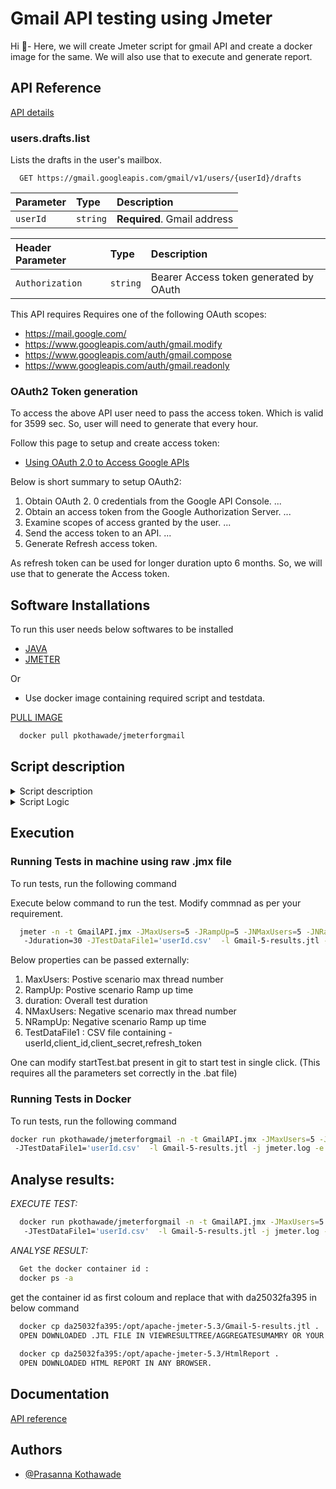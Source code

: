 
#  Gmail API testing using Jmeter

Hi :wave:- Here, we will create Jmeter script for gmail API and create a docker image for the same. We will also use that to execute and generate report.



## API Reference

[API details](https://developers.google.com/gmail/api/reference/rest/v1/users.drafts/list)

###  users.drafts.list 
Lists the drafts in the user's mailbox.
```http
  GET https://gmail.googleapis.com/gmail/v1/users/{userId}/drafts
```

| Parameter | Type     | Description                |
| :-------- | :------- | :------------------------- |
| `userId` | `string` | **Required**. Gmail address|


| Header Parameter | Type     | Description                |
| :-------- | :------- | :------------------------- |
| `Authorization` | `string` |Bearer Access token generated by OAuth|

This API requires Requires one of the following OAuth scopes:
* https://mail.google.com/
* https://www.googleapis.com/auth/gmail.modify
* https://www.googleapis.com/auth/gmail.compose
* https://www.googleapis.com/auth/gmail.readonly

### OAuth2 Token generation
To access the above API user need to pass the access token. Which is valid for 3599 sec. So, user will need to generate that every hour. 

Follow this page to setup and create access token:
* [Using OAuth 2.0 to Access Google APIs](https://developers.google.com/identity/protocols/oauth2)

Below is short summary to setup OAuth2: 
  1. Obtain OAuth 2. 0 credentials from the Google API Console. ...
  2. Obtain an access token from the Google Authorization Server. ...
  3. Examine scopes of access granted by the user. ...
  4. Send the access token to an API. ...
  5. Generate Refresh access token.
  
  As refresh token can be used for longer duration upto 6 months. So, we will use that to generate the Access token. 
  
## Software Installations

To run this user needs below softwares to be installed
* [JAVA](https://positive-stud.medium.com/step-by-step-guide-to-install-java-on-windows-pc-c85e7778c14c) 
* [JMETER](https://www.guru99.com/guide-to-install-jmeter.html)

Or 

* Use docker image containing required script and testdata.  

 [PULL IMAGE](https://hub.docker.com/r/pkothawade/jmeterforgmail)

```bash
  docker pull pkothawade/jmeterforgmail
```

## Script description

<details>
  <summary>Script description</summary>
  
  <p>Script contains two thread groups - 
      * "Thread group: Positive" for positive scenario where http: 200 response code is expected 
      * "Thread group: Negative" for negative scenario where older token is passed to get the http: 401 response code. 
  </p>
  <p>List of variables- 
   

  </p>
        
</details>
    
<details>    
  <summary>Script Logic</summary>

    <p>In positive test scenario we require Access token to test the gmail -/users/draft API.
    This Access token generation API requires Refresh token and client_id,client_secret. In reposne to this API we get access token, which we use in next request.  
    The access token is valid for only 1 hr and need to regenerate upon expiry. 
    Entire script is very much configurable based on the defined properties and variables. 
    </p>
    
</details>

## Execution
### Running Tests in machine using raw .jmx file

To run tests, run the following command

Execute below command to run the test. Modify commnad as per your requirement.
```bash
  jmeter -n -t GmailAPI.jmx -JMaxUsers=5 -JRampUp=5 -JNMaxUsers=5 -JNRampUp=5
   -Jduration=30 -JTestDataFile1='userId.csv'  -l Gmail-5-results.jtl -j jmeter.log -e -o HtmlReport
```
Below properties can be passed externally:
1. MaxUsers: Postive scenario max thread number
2. RampUp: Postive scenario Ramp up time
3. duration: Overall test duration
4. NMaxUsers: Negative scenario max thread number
5. NRampUp: Negative scenario Ramp up time
6. TestDataFile1 : CSV file containing - userId,client_id,client_secret,refresh_token 


One can modify startTest.bat present in git to start test in single click. (This requires all the parameters set correctly in the .bat file)

### Running Tests in Docker

To run tests, run the following command

```bash
docker run pkothawade/jmeterforgmail -n -t GmailAPI.jmx -JMaxUsers=5 -JRampUp=5 -JNMaxUsers=5 -JNRampUp=5 -Jduration=30
 -JTestDataFile1='userId.csv'  -l Gmail-5-results.jtl -j jmeter.log -e -o HtmlReport
```

## Analyse results:

*EXECUTE TEST:*
```bash
  docker run pkothawade/jmeterforgmail -n -t GmailAPI.jmx -JMaxUsers=5 -JRampUp=5 -JNMaxUsers=5 -JNRampUp=5 -Jduration=30
   -JTestDataFile1='userId.csv'  -l Gmail-5-results.jtl -j jmeter.log -e -o HtmlReport
```
*ANALYSE RESULT:*
```bash
  Get the docker container id :
  docker ps -a
```  
  get the container id as first coloum and replace that with da25032fa395 in below command
```bash
  docker cp da25032fa395:/opt/apache-jmeter-5.3/Gmail-5-results.jtl .
  OPEN DOWNLOADED .JTL FILE IN VIEWRESULTTREE/AGGREGATESUMAMRY OR YOUR FAVOURITE LISTENER.
  
  docker cp da25032fa395:/opt/apache-jmeter-5.3/HtmlReport .
  OPEN DOWNLOADED HTML REPORT IN ANY BROWSER. 
```
  
  
## Documentation

[API reference](https://developers.google.com/gmail/api/reference/rest/v1/users.drafts/list)

  
## Authors

- [@Prasanna Kothawade](https://github.com/kothawadeprasanna)


  
